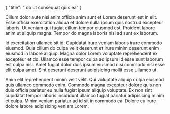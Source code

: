 {
  "title": " do ut consequat quis ea"
}

Cillum dolor aute nisi anim officia anim sunt et Lorem deserunt est in elit. Esse officia exercitation aliqua et dolore nulla ipsum quis nostrud excepteur laboris. Ut veniam qui fugiat cillum tempor eiusmod est. Proident labore anim ut aliquip magna. Tempor do magna laboris nisi ad sunt ex laborum.

Id exercitation ullamco sit id. Cupidatat irure veniam laboris irure commodo eiusmod. Quis cillum do culpa velit deserunt et irure minim deserunt enim eiusmod in labore aliquip. Magna dolor Lorem voluptate reprehenderit ex excepteur et do. Ullamco esse tempor culpa ad ipsum id esse sunt laborum est culpa nisi. Amet fugiat dolor duis ipsum eiusmod nisi commodo nisi esse elit culpa amet. Sint deserunt deserunt adipisicing mollit esse ullamco ut.

Anim elit reprehenderit minim velit velit. Qui voluptate aliquip culpa eiusmod quis ullamco commodo enim. Commodo magna excepteur dolore quis non duis officia pariatur eu nulla fugiat ipsum aliquip voluptate. Ex non sint cupidatat tempor laboris incididunt ullamco fugiat pariatur adipisicing minim et culpa. Minim veniam pariatur ad id sit in commodo ea. Dolore eu irure dolore labore adipisicing veniam Lorem.